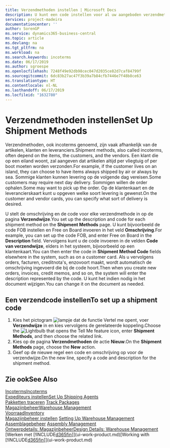 ```yaml
---
title: Verzendmethoden instellen | Microsoft Docs
description: U kunt een code instellen voor al uw aangeboden verzendmethoden en er gegevens over opgeven.
services: project-madeira
documentationcenter: ''
author: SorenGP
ms.service: dynamics365-business-central
ms.topic: article
ms.devlang: na
ms.tgt_pltfrm: na
ms.workload: na
ms.search.keywords: incoterms
ms.date: 06/17/2019
ms.author: sgroespe
ms.openlocfilehash: 7248f49e92db98cec047d2035ce82d7caf84799f
ms.sourcegitcommit: 6dc83b27ac47f3b39a7b84cfb7446e7f48b8ce63
ms.translationtype: HT
ms.contentlocale: nl-NL
ms.lasthandoff: 06/17/2019
ms.locfileid: "1632780"
---
```

# <a name="set-up-shipment-methods"></a><span data-ttu-id="b6efd-103">Verzendmethoden instellen</span><span class="sxs-lookup"><span data-stu-id="b6efd-103">Set Up Shipment Methods</span></span>
<span data-ttu-id="b6efd-104">Verzendmethoden, ook incoterms genoemd, zijn vaak afhankelijk van de artikelen, klanten en leveranciers.</span><span class="sxs-lookup"><span data-stu-id="b6efd-104">Shipment methods, also called incoterms, often depend on the items, the customers, and the vendors.</span></span> <span data-ttu-id="b6efd-105">Een klant die op een eiland woont, zal aangeven dat artikelen altijd per vliegtuig of per boot moeten worden verzonden.</span><span class="sxs-lookup"><span data-stu-id="b6efd-105">For example, if the customer lives on an island, they can choose to have items always shipped by air or always by sea.</span></span> <span data-ttu-id="b6efd-106">Sommige klanten kunnen levering op de volgende dag vereisen.</span><span class="sxs-lookup"><span data-stu-id="b6efd-106">Some customers may require next day delivery.</span></span> <span data-ttu-id="b6efd-107">Sommigen willen de order ophalen.</span><span class="sxs-lookup"><span data-stu-id="b6efd-107">Some may want to pick up the order.</span></span> <span data-ttu-id="b6efd-108">Op de klantenkaart en de leverancierskaart kunt u opgeven welke soort levering is gewenst.</span><span class="sxs-lookup"><span data-stu-id="b6efd-108">On the customer and vendor cards, you can specify what sort of delivery is desired.</span></span>

<span data-ttu-id="b6efd-109">U stelt de omschrijving en de code voor elke verzendmethode in op de pagina **Verzendwijze**.</span><span class="sxs-lookup"><span data-stu-id="b6efd-109">You set up the description and code for each shipment method on the **Shipment Methods** page.</span></span> <span data-ttu-id="b6efd-110">U kunt bijvoorbeeld de code FOB instellen en Free on Board invoeren in het veld **Omschrijving**.</span><span class="sxs-lookup"><span data-stu-id="b6efd-110">For example, you can set up the code FOB, and enter Free on Board in the **Description** field.</span></span> <span data-ttu-id="b6efd-111">Vervolgens kunt u de code invoeren in de velden **Code van verzendwijze**, elders in het systeem, bijvoorbeeld op een klantenkaart.</span><span class="sxs-lookup"><span data-stu-id="b6efd-111">You can then enter the code in **Shipment Method Code** fields elsewhere in the system, such as on a customer card.</span></span> <span data-ttu-id="b6efd-112">Als u vervolgens orders, facturen, creditnota's, enzovoort maakt, wordt automatisch de omschrijving ingevoerd die bij de code hoort.</span><span class="sxs-lookup"><span data-stu-id="b6efd-112">Then when you create new orders, invoices, credit memos, and so on, the system will enter the description represented by the code.</span></span> <span data-ttu-id="b6efd-113">U kunt het indien nodig in het document wijzigen.</span><span class="sxs-lookup"><span data-stu-id="b6efd-113">You can change it on the document as needed.</span></span>

## <a name="to-set-up-a-shipment-code"></a><span data-ttu-id="b6efd-114">Een verzendcode instellen</span><span class="sxs-lookup"><span data-stu-id="b6efd-114">To set up a shipment code</span></span>
1. <span data-ttu-id="b6efd-115">Kies het pictogram ![lampje dat de functie Vertel me opent](media/ui-search/search_small.png "Vertel me wat u wilt doen"), voer **Verzendwijze** in en kies vervolgens de gerelateerde koppeling.</span><span class="sxs-lookup"><span data-stu-id="b6efd-115">Choose the ![Lightbulb that opens the Tell Me feature](media/ui-search/search_small.png "Tell me what you want to do") icon, enter **Shipment Methods**, and then choose the related link.</span></span>
2. <span data-ttu-id="b6efd-116">Kies op de pagina **Verzendmethoden** de actie **Nieuw**.</span><span class="sxs-lookup"><span data-stu-id="b6efd-116">On the **Shipment Methods** page, choose the **New** action.</span></span>
3. <span data-ttu-id="b6efd-117">Geef op de nieuwe regel een code en omschrijving op voor de verzendwijze.</span><span class="sxs-lookup"><span data-stu-id="b6efd-117">On the new line, specify a code and description for the shipment method.</span></span>

## <a name="see-also"></a><span data-ttu-id="b6efd-118">Zie ook</span><span class="sxs-lookup"><span data-stu-id="b6efd-118">See Also</span></span>
[<span data-ttu-id="b6efd-119">Incoterms</span><span class="sxs-lookup"><span data-stu-id="b6efd-119">Incoterms</span></span>](https://iccwbo.org/resources-for-business/incoterms-rules)  
[<span data-ttu-id="b6efd-120">Expediteurs instellen</span><span class="sxs-lookup"><span data-stu-id="b6efd-120">Set Up Shipping Agents</span></span>](sales-how-to-set-up-shipping-agents.md)  
<span data-ttu-id="b6efd-121">[Pakketten traceren](sales-how-track-packages.md)  </span><span class="sxs-lookup"><span data-stu-id="b6efd-121">[Track Packages](sales-how-track-packages.md)  </span></span>  
[<span data-ttu-id="b6efd-122">Magazijnbeheer</span><span class="sxs-lookup"><span data-stu-id="b6efd-122">Warehouse Management</span></span>](warehouse-manage-warehouse.md)  
[<span data-ttu-id="b6efd-123">Voorraad</span><span class="sxs-lookup"><span data-stu-id="b6efd-123">Inventory</span></span>](inventory-manage-inventory.md)  
<span data-ttu-id="b6efd-124">[Magazijnbeheer instellen](warehouse-setup-warehouse.md)   </span><span class="sxs-lookup"><span data-stu-id="b6efd-124">[Setting Up Warehouse Management](warehouse-setup-warehouse.md)   </span></span>  
<span data-ttu-id="b6efd-125">[Assemblagebeheer](assembly-assemble-items.md)  </span><span class="sxs-lookup"><span data-stu-id="b6efd-125">[Assembly Management](assembly-assemble-items.md)  </span></span>  
[<span data-ttu-id="b6efd-126">Ontwerpdetails: Magazijnbeheer</span><span class="sxs-lookup"><span data-stu-id="b6efd-126">Design Details: Warehouse Management</span></span>](design-details-warehouse-management.md)  
<span data-ttu-id="b6efd-127">[Werken met [!INCLUDE[d365fin](includes/d365fin_md.md)]](ui-work-product.md)</span><span class="sxs-lookup"><span data-stu-id="b6efd-127">[Working with [!INCLUDE[d365fin](includes/d365fin_md.md)]](ui-work-product.md)</span></span>  
